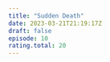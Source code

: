 ```yaml
---
title: "Sudden Death"
date: 2023-03-21T21:19:17Z
draft: false
episode: 10
rating.total: 20
---
```


